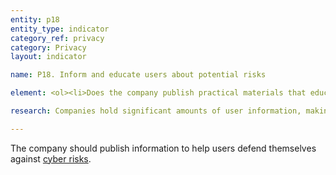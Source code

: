 ```yaml
---
entity: p18
entity_type: indicator
category_ref: privacy
category: Privacy
layout: indicator

name: P18. Inform and educate users about potential risks

element: <ol><li>Does the company publish practical materials that educate users on how to protect themselves from <a target="_blank" href="https://rankingdigitalrights.org/2018-indicators/#cyberrisks">cyber risks</a> relevant to their products or services?</li></ol>

research: Companies hold significant amounts of user information, making them targets for malicious actors. We expect companies to help users protect themselves against such risks. This can include materials on how to set up advanced account authentication; adjust privacy settings; avoid malware, phishing, and social engineering attacks; avoid third-party tracking; avoid or address bullying or harassment online; and what “safe browsing” means. Companies should present this guidance to the public using clear language, ideally paired with visual images, designed to help users understand the nature of the risks companies and users can face. These can include tips, tutorials, how-to guides, or other resources and should be presented in a way that users can easily understand (for instance with visuals, graphics, bullet points, and lists).</p><p><b>Potential sources:</b></p><ul><li>Company security center</li><li>Company help pages or community support page</li><li>Company blog</li></ul>

---
```

The company should publish information to help users defend themselves against <a target="_blank" href="https://rankingdigitalrights.org/2018-indicators/#cyberrisks">cyber risks</a>.